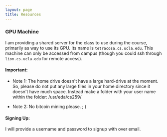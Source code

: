 ```yaml
---
layout: page
title: Resources
---
```


### GPU Machine

I am providing a shared server for the class to use during the course, primarily as way to use
its GPU.  Its name is ```tetracosa.cs.ucla.edu```.  This machine can only be accessed
from campus (though you could ssh through ```lion.cs.ucla.edu``` for remote access).

#### Important:

* Note 1: The home drive doesn't have a large hard-drive at the moment.  So, please do not put
  any large files in your home directory since it doesn't have much space.
Instead make a folder with your user name within the folder: /usr/eda/cs259/

* Note 2: No bitcoin mining please. ; )

#### Signing Up:
I will provide a username and password to signup with over email.

